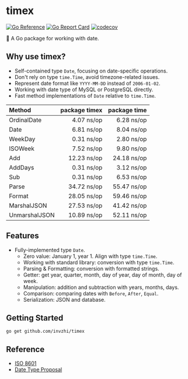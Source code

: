 # timex

[![Go Reference](https://pkg.go.dev/badge/github.com/invzhi/timex.svg)](https://pkg.go.dev/github.com/invzhi/timex)
[![Go Report Card](https://goreportcard.com/badge/github.com/invzhi/timex)](https://goreportcard.com/report/github.com/invzhi/timex)
[![codecov](https://codecov.io/gh/invzhi/timex/branch/main/graph/badge.svg?token=I2M6JCGY84)](https://codecov.io/gh/invzhi/timex)

📅 A Go package for working with date.

## Why use timex?

- Self-contained type `Date`, focusing on date-specific operations.
- Don't rely on type `time.Time`, avoid timezone-related issues.
- Represent date format like `YYYY-MM-DD` instead of `2006-01-02`.
- Working with date type of MySQL or PostgreSQL directly.
- Fast method implementations of `Date` relative to `time.Time`.

| Method        | package timex | package time |
|:--------------|--------------:|-------------:|
| OrdinalDate   |    4.07 ns/op |   6.28 ns/op |
| Date          |    6.81 ns/op |   8.04 ns/op |
| WeekDay       |    0.31 ns/op |   2.80 ns/op |
| ISOWeek       |    7.52 ns/op |   9.80 ns/op |
| Add           |   12.23 ns/op |  24.18 ns/op |
| AddDays       |    0.31 ns/op |   3.12 ns/op |
| Sub           |    0.31 ns/op |   6.53 ns/op |
| Parse         |   34.72 ns/op |  55.47 ns/op |
| Format        |   28.05 ns/op |  59.46 ns/op |
| MarshalJSON   |   27.53 ns/op |  41.42 ns/op |
| UnmarshalJSON |   10.89 ns/op |  52.11 ns/op |

## Features

- Fully-implemented type `Date`.
    - Zero value: January 1, year 1. Align with type `time.Time`.
    - Working with standard library: conversion with type `time.Time`.
    - Parsing & Formatting: conversion with formatted strings.
    - Getter: get year, quarter, month, day of year, day of month, day of week.
    - Manipulation: addition and subtraction with years, months, days.
    - Comparison: comparing dates with `Before`, `After`, `Equal`.
    - Serialization: JSON and database.

## Getting Started

```
go get github.com/invzhi/timex
```

## Reference

- [ISO 8601](https://en.wikipedia.org/wiki/ISO_8601)
- [Date Type Proposal](https://github.com/golang/go/issues/21365)
